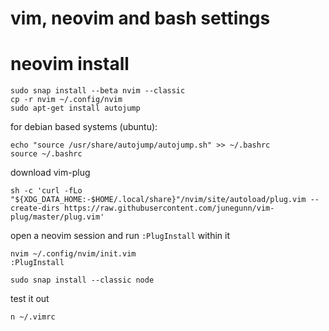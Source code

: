 # vim, neovim and bash settings
# neovim install
```
sudo snap install --beta nvim --classic
cp -r nvim ~/.config/nvim
sudo apt-get install autojump
```

for debian based systems (ubuntu):
```
echo "source /usr/share/autojump/autojump.sh" >> ~/.bashrc 
source ~/.bashrc
```

download vim-plug

```
sh -c 'curl -fLo "${XDG_DATA_HOME:-$HOME/.local/share}"/nvim/site/autoload/plug.vim --create-dirs https://raw.githubusercontent.com/junegunn/vim-plug/master/plug.vim'
```

open a neovim session and run `:PlugInstall` within it
```
nvim ~/.config/nvim/init.vim
:PlugInstall
```

```
sudo snap install --classic node
```

test it out
```
n ~/.vimrc
```


